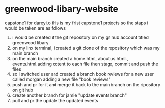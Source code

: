 # greenwood-libary-website
capstone1 for dareyi.o
this is my frist capstone1 projects
so the staps i would be taken are as follows
1. i would be created  if the git repository on my git hub account titled greenwood libary
2. on my linx terminal, i created a git clone of the repository which was my main branch   
3. on the main branch created a home.html, about us.html., events.html.adding cotent to each file then stage, commit and push the files
4. so i switched user and created a branch book reviews for a new user called morgan adding a new file "book reviews"
5. push and pr for it and merge  it back to the main branch on the ripository on git hub
6. create another branch for jamie "update events branch"
7. pull and pr the update the updated events
